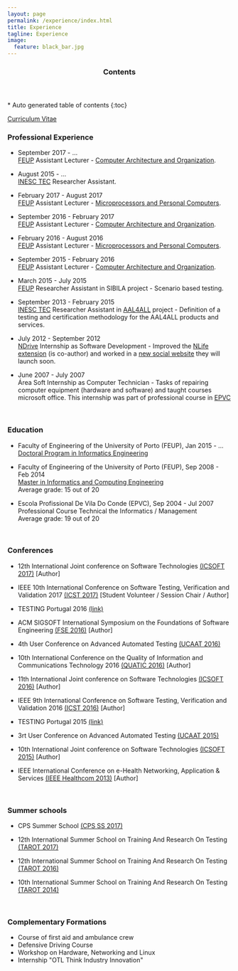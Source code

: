 ```yaml
---
layout: page
permalink: /experience/index.html
title: Experience
tagline: Experience
image:
  feature: black_bar.jpg
---
```


<section id="table-of-contents" class="toc">
  <header>
    <h3>Contents</h3>
  </header>
<div id="drawer" markdown="1">
*  Auto generated table of contents
{:toc}
</div> 
</section><!-- /#table-of-contents -->


<a href="cv.pdf"><i class="icon-pdf"></i> Curriculum Vitae</a>



### Professional Experience

* September 2017 - ... <br/>
[FEUP](http://www.fe.up.pt/) Assistant Lecturer - [Computer Architecture and Organization](https://sigarra.up.pt/feup/en/UCURR_GERAL.FICHA_UC_VIEW?pv_ocorrencia_id=399880). 

* August 2015 - ... <br/>
[INESC TEC](http://www.inescporto.pt/) Researcher Assistant. 

* February 2017 - August 2017 <br/>
[FEUP](http://www.fe.up.pt/) Assistant Lecturer - [Microprocessors and Personal Computers](https://sigarra.up.pt/feup/en/UCURR_GERAL.FICHA_UC_VIEW?pv_ocorrencia_id=384929). 

* September 2016 - February 2017 <br/>
[FEUP](http://www.fe.up.pt/) Assistant Lecturer - [Computer Architecture and Organization](https://sigarra.up.pt/feup/en/UCURR_GERAL.FICHA_UC_VIEW?pv_ocorrencia_id=384925). 

* February 2016 - August 2016 <br/>
[FEUP](http://www.fe.up.pt/) Assistant Lecturer - [Microprocessors and Personal Computers](https://sigarra.up.pt/feup/en/UCURR_GERAL.FICHA_UC_VIEW?pv_ocorrencia_id=368695). 

* September 2015 - February 2016 <br/>
[FEUP](http://www.fe.up.pt/) Assistant Lecturer - [Computer Architecture and Organization](https://sigarra.up.pt/feup/en/UCURR_GERAL.FICHA_UC_VIEW?pv_ocorrencia_id=368691). 

* March 2015 - July 2015 <br/>
[FEUP](http://www.fe.up.pt/) Researcher Assistant in SIBILA project - Scenario based testing. 

* September 2013 - February 2015 <br/>
[INESC TEC](http://www.inescporto.pt/) Researcher Assistant in  [AAL4ALL](http://www.aal4all.org) project - Definition of a testing and certification methodology for the AAL4ALL products and services. 

* July 2012 - September 2012 <br/>
[NDrive](http://www.ndrive.com) Internship as Software Development - Improved the [NLife extension](https://chrome.google.com/webstore/detail/nlife/iokmohhpmkdchcmibndkndcpbdlkocon) (is co-author) and worked in a [new social website](http://nlife.ndrive.com) they will launch soon.

* June 2007 - July 2007 <br/>
Área Soft Internship as Computer Technician -  Tasks of repairing computer equipment (hardware and software) and taught courses microsoft office. This internship was part of professional course in [EPVC](http://www.epviladoconde.com)


<br/>

### Education

* Faculty of Engineering of the University of Porto (FEUP), Jan 2015 - ... <br/>
[Doctoral Program in Informatics Engineering](https://sigarra.up.pt/feup/en/CUR_GERAL.CUR_VIEW?pv_curso_id=679&pv_ano_lectivo=2015&pv_origem=CUR) 

* Faculty of Engineering of the University of Porto (FEUP), Sep 2008 - Feb 2014 <br/>
[Master in Informatics and Computing Engineering](http://sigarra.up.pt/feup/en/cur_geral.cur_view?pv_ano_lectivo=2013&pv_origem=CUR&pv_tipo_cur_sigla=MI&pv_curso_id=742) <br/>
Average grade: 15 out of 20

* Escola Profissional De Vila Do Conde (EPVC), Sep 2004 - Jul 2007 <br/>
Professional Course Technical the Informatics / Management<br/>
Average grade: 19 out of 20


<br/>

### Conferences

* 12th International Joint conference on Software Technologies [(ICSOFT 2017)](http://www.icsoft.org/?y=2017) [Author]

* IEEE 10th International Conference on Software Testing, Verification and Validation 2017 [(ICST 2017)](http://www.aster.or.jp/conference/icst2017/) [Student Volunteer / Session Chair / Author]

* TESTING Portugal 2016 [(link)](http://www.pstqb.pt/testing-portugal-2016)

* ACM SIGSOFT International Symposium on the Foundations of Software Engineering [(FSE 2016)](http://www.cs.ucdavis.edu/fse2016/) [Author]

* 4th User Conference on Advanced Automated Testing [(UCAAT 2016)](https://ucaat.etsi.org/2016/)

* 10th International Conference on the Quality of Information and Communications Technology 2016 [(QUATIC 2016)](http://2016.quatic.org/) [Author]

* 11th International Joint conference on Software Technologies [(ICSOFT 2016)](http://www.icsoft.org/?y=2016) [Author]

* IEEE 9th International Conference on Software Testing, Verification and Validation 2016 [(ICST 2016)](https://www.cs.uic.edu/~icst2016/) [Author]

* TESTING Portugal 2015 [(link)](http://www.cvent.com/events/testing-portugal-2015/event-summary-a1a41d7f08674008b58e43454bb9f54a.aspx)

* 3rt User Conference on Advanced Automated Testing [(UCAAT 2015)](http://ucaat.etsi.org/2015/index.html)

* 10th International Joint conference on Software Technologies [(ICSOFT 2015)](http://www.icsoft.org/Home.aspx?y=2015/) [Author]

* IEEE International Conference on e-Health Networking, Application & Services [(IEEE Healthcom 2013)](http://www.ieee-healthcom.org/2013/) [Author]

<br/>

### Summer schools

* CPS Summer School [(CPS SS 2017)](http://projects.au.dk/into-cps/dissemination/summerschool/)

* 12th International Summer School on Training And Research On Testing [(TAROT 2017)](http://tarot2017.dieti.unina.it/)

* 12th International Summer School on Training And Research On Testing [(TAROT 2016)](https://tarot2016.wp.telecom-sudparis.eu/)

* 10th International Summer School on Training And Research On Testing [(TAROT 2014)](http://tarot2014.fe.up.pt/)

<br/>

### Complementary Formations

* Course of first aid and ambulance crew
* Defensive Driving Course
* Workshop on Hardware, Networking and Linux
* Internship "OTL Think Industry Innovation"



